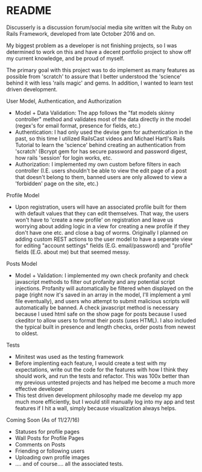 # README

Discusserly is a discussion forum/social media site written wit the Ruby on Rails Framework, developed from late October 2016 and on.

My biggest problem as a developer is not finishing projects, so I was determined to work on this and have a decent portfolio project to show off my current knowledge, and be proud of myself.

The primary goal with this project was to do implement as many features as possible from 'scratch' to assure that I better understood the 'science' behind it with less 'rails magic' and gems. In addition, I wanted to learn test driven development.

User Model, Authentication, and Authorization
* Model + Data Validation: The app follows the "fat models skinny controller" method and validates most of the data directly in the model (regex's for email format, presence for fields, etc.) 
* Authentication: I had only used the devise gem for authentication in the past, so this time I utilized RailsCast videos and Michael Hartl's Rails Tutorial to learn the 'science' behind creating an authentication from 'scratch' (Bcrypt gem for has secure password and password digest, how rails 'session' for login works, etc.
* Authorization: I implemented my own custom before filters in each controller (I.E. users shouldn't be able to view the edit page of a post that doesn't belong to them, banned users are only allowed to view a 'forbidden' page on the site, etc.)

Profile Model
* Upon registration, users will have an associated profile built for them with default values that they can edit themselves. That way, the users won't have to 'create a new profile' on registration and leave us worrying about adding logic in a view for creating a new profile if they don't have one etc. and close a bag of worms.  Originally I planned on adding custom REST actions to the user model to have a seperate view for editing "account settings" fields (E.G. email/password) and "profile" fields (E.G. about me) but that seemed messy.

Posts Model
* Model + Validation: I implemented my own check profanity and check javascript methods to filter out profanity and any potential script injections. Profanity will automatically be filtered when displayed on the page (right now it's saved in an array in the model, I'll implement a yml file eventually), and users who attempt to submit malicious scripts will automatically be banned. A check javascript method is necessary because I used html safe on the show page for posts because I used ckeditor to allow users to format their posts (uses HTML). I also included the typical built in presence and length checks, order posts from newest to oldest.

Tests
* Minitest was used as the testing framework
* Before implenting each feature, I would create a test with my expectations, write out the code for the features with how I think they should work, and run the tests and refactor. This was 100x better than my previous untested projects and has helped me become a much more effective developer
* This test driven development philosophy made me develop my app much more efficiently, but I would still manually log into my app and test features if I hit a wall, simply because visualization always helps.

Coming Soon (As of 11/27/16)
* Statuses for profile pages
* Wall Posts for Profile Pages
* Comments on Posts
* Friending or following users
* Uploading own profile images
* .... and of course.... all the associated tests.
